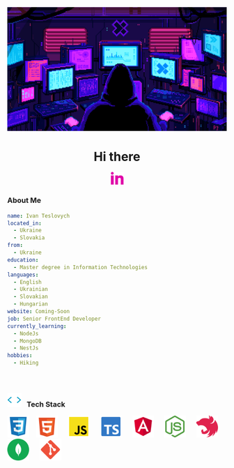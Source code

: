 <!-- Setting up the image of the retro programmer at the top -->
<div align="center">
	<img src="https://github.com/teslovych/teslovych/blob/main/assets/gif/Retro-programmer.gif" width="910">
</div>

<!-- Greeting ad hand gif set up under the retro programmer -->
<h1 align="center">Hi there</h1>

<!-- Personal social media icons with links (LinkedIn, Telegram, Discord, Mail) as well as YouTube channel -->
<p align="center">
	<!-- LinkedIn -->
  <a href="https://www.linkedin.com/in/ivan-teslovych-673b60b9">
	  <img width="29px" alt="LinkedIn" title="LinkedIn" src="https://github.com/teslovych/teslovych/blob/main/assets/png/LinkedIn.png"/></a>
</p>

### About Me

```yaml
name: Ivan Teslovych
located_in:
  - Ukraine
  - Slovakia
from:
  - Ukraine
education:
  - Master degree in Information Technologies
languages:
  - English
  - Ukrainian
  - Slovakian
  - Hungarian
website: Coming-Soon
job: Senior FrontEnd Developer
currently_learning:
  - NodeJs
  - MongoDB
  - NestJs
hobbies:
  - Hiking
```

<br>

##
### <img width="32px" alt="Slash" title="Slash" src="https://github.com/teslovych/teslovych/blob/main/assets/gif/Slash.gif"> &#8287; Tech Stack
<p>
	<img width="50px" alt="CSS" title="CSS" src="https://github.com/teslovych/teslovych/blob/main/assets/png/css-svgrepo-com.png">
	&#8287;&#8287;
	<img width="50px" alt="HTML" title="HTML" src="https://github.com/teslovych/teslovych/blob/main/assets/png/html-5-svgrepo-com.png">
	&#8287;&#8287;&#8287;&#8287;	
	<img width="50px" alt="JavaScript" title="JavaScript" src="https://github.com/teslovych/teslovych/blob/main/assets/png/js-official-svgrepo-com.png">
	&#8287;&#8287;&#8287;&#8287;
	<img width="50px" alt="JavaScript" title="TypeScript" src="https://github.com/teslovych/teslovych/blob/main/assets/png/typescript-official-svgrepo-com.png">
	&#8287;&#8287;&#8287;&#8287;
	<img width="50px" alt="JavaScript" title="Angular" src="https://github.com/teslovych/teslovych/blob/main/assets/png/angular-svgrepo-com.png">
	&#8287;&#8287;&#8287;&#8287;
	<img width="50px" alt="NodeJs" title="Angular" src="https://github.com/teslovych/teslovych/blob/main/assets/png/nodejs-icon-svgrepo-com.png">
	&#8287;&#8287;&#8287;&#8287;
	<img width="50px" alt="NestJs" title="Angular" src="https://github.com/teslovych/teslovych/blob/main/assets/png/nestjs-svgrepo-com.png">
	&#8287;&#8287;&#8287;&#8287;
	<img width="50px" alt="MongoDB" title="Angular" src="https://github.com/teslovych/teslovych/blob/main/assets/png/mongodb-svgrepo-com.png">
	&#8287;&#8287;&#8287;&#8287;
	<img width="50px" alt="Git" title="Git" src="https://github.com/teslovych/teslovych/blob/main/assets/png/git-svgrepo-com.png">
</p>













 
